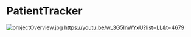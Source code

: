 # PatientTracker

![projectOverview.jpg](projectOverview.jpg)
https://youtu.be/w_3G5InWYxU?list=LL&t=4679